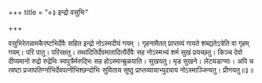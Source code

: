 +++
title = "०३ इन्द्रो वसुभिः"

+++

वसुभिरेतन्नामकैरष्टभिर्देवैः सहित इन्द्रो नोऽस्मदीयं गयम् । गृहनामैतत् प्राप्तव्यं गायते शब्द्यतेऽत्रेति वा गृहम् गयम्। परि पातु। परिरक्षतु। तथादितिर्देवमातादित्यैर्देवैः सह नोऽस्मभ्यं शर्म सुखं प्रयच्छतु। किञ्च देवो दीप्यमानो रुद्रो रुद्रेभिः स्वपुत्रैर्मरुद्भिः सह होऽस्मान्म्रुळयाति। सुखयतु। मृड सुखने। लेट्यडाग्माः। अपि च त्वष्टा प्रजापतिर्ग्नाभिर्देवपत्नीभिश्छन्दोभिः सुविताय सुष्ठु प्राप्तव्यायाभ्युदयाय नोऽस्माञ्जिन्वतु। प्रीणयतु॥३॥